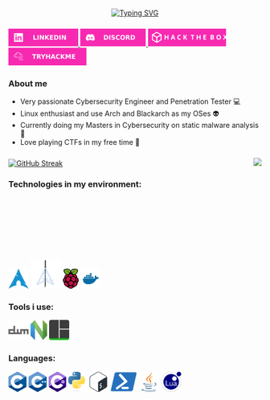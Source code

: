 <!-- ### Hi there 👋 -->

<!--
**KSHMR1337/KSHMR1337** is a ✨ _special_ ✨ repository because its `README.md` (this file) appears on your GitHub profile.

Here are some ideas to get you started:

- 🔭 I’m currently working on ...
- 🌱 I’m currently learning ...
- 👯 I’m looking to collaborate on ...
- 🤔 I’m looking for help with ...
- 💬 Ask me about ...
- 📫 How to reach me: ...
- 😄 Pronouns: ...
- ⚡ Fun fact: ...
-->
###

<p align="center">
  <a href="https://git.io/typing-svg">
    <img src="https://readme-typing-svg.herokuapp.com?font=Fira+Code&size=30&pause=1000&color=F729B1&center=true&random=false&width=435&lines=Hi+there;I'm+Marko" alt="Typing SVG" />
  </a>
</p>

###

<p >
  <a align="center" href="https://www.linkedin.com/in/marko-%C5%BEarkovi%C4%87-119951122/" target="_blank">
    <img src="./assets/buttonlogos/linkedinlogo.svg" height="35" alt="linkedin logo"  />
  </a>
  <a align="center" href="https://discordapp.com/802662481561649172" target="_blank">
    <img src="./assets/buttonlogos/discordlogo.svg" height="35" alt="discord logo"  />
  </a>
  <a align="center" href="https://app.hackthebox.com/profile/843711" target="_blank">
    <img src="./assets/buttonlogos/htblogo.svg" height="35" alt="hackthebox logo"  />
  </a>
  <a align="center" href="https://tryhackme.com/p/MarkoZarkovic" target="_blank">
    <img src="./assets/buttonlogos/tryhackmelogo.svg" height="35" alt="tryhackme logo"  />
  </a>
</p>

### About me
- Very passionate Cybersecurity Engineer and Penetration Tester :computer:
- Linux enthusiast and use Arch and Blackarch as my OSes :alien:
- Currently doing my Masters in Cybersecurity on static malware analysis :space_invader:
- Love playing CTFs in my free time :mount_fuji: 



###

<p>
  <a href="https://git.io/streak-stats">
    <img align="center" height=200 src="https://streak-stats.demolab.com?user=KSHMR1337&theme=synthwave&hide_border=true&date_format=j%20M%5B%20Y%5D&card_width=430" alt="GitHub Streak" />
  </a>
  <a href="https://github.com/anuraghazra/github-readme-stats">
    <img align="right" height=200 src="https://github-readme-stats.vercel.app/api/top-langs/?username=KSHMR1337&title_color=F729B1FF&text_color=ffffff&icon_color=61dafb&bg_color=2b213a&langs_count=8&layout=compact&border_color=61dafb&hide_border=true&size_weight=0.5&count_weight=0.5" />
  </a> 
</p>

### Technologies in my environment:
<p align="left" style="clear: both;">
  <img src="./assets/icons/technologies/archlinux.svg" height="40" alt="arch logo"/>
  <img src="./assets/icons/technologies/blackarch.png" height="60" alt="blackarch logo"/>
  <img src="./assets/icons/technologies/raspberrypi.svg" height="40" alt="raspberrypi logo"/>
  <img src="./assets/icons/technologies/docker.svg" height="40" alt="docker logo"/>
</p>


### Tools i use:
<p align="left" style="clear: both;">
  <img src="./assets/icons/tools/dwm.svg" height="40" alt="dwm logo"/>
  <img src="./assets/icons/tools/neovim.svg" height="40" alt="neovim logo"/>
  <img src="./assets/icons/tools/tmux.svg" height="40" alt="tmux logo"/>
</p>


### Languages:
<p align="left" style="clear: both;">
  <img src="./assets/icons/languages/c.svg" height="40" alt="c icon"/>
  <img src="./assets/icons/languages/cpp.svg" height="40" alt="cpp icon"/>
  <img src="./assets/icons/languages/cs.svg" height="40" alt="cs icon"/>
  <img src="./assets/icons/languages/python.svg" height="40" alt="python icon"/>
  <img src="./assets/icons/languages/shell.svg" height="40" alt="shell icon"/>
  <img src="./assets/icons/languages/ps.svg" height="40" alt="ps icon"/>
  <img src="./assets/icons/languages/java.svg" height="40" alt="java icon"/>
  <img src="./assets/icons/languages/lua.svg" height="40" alt="lua icon"/>
</p>

###


